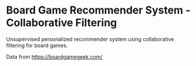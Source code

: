 # Board Game Recommender System - Collaborative Filtering

Unsupervised personalized recommender system using collaborative filtering for board games. 

Data from https://boardgamegeek.com/
